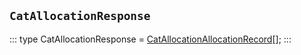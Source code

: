 ## `CatAllocationResponse`
:::
type CatAllocationResponse = [CatAllocationAllocationRecord](./CatAllocationAllocationRecord.md)[];
:::
